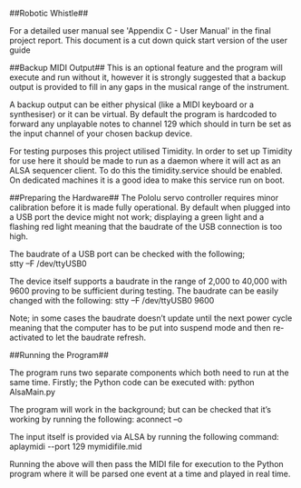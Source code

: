 ##Robotic Whistle##

For a detailed user manual see 'Appendix C - User Manual' in the final project report. This document is a cut down quick start version of the user guide

##Backup MIDI Output##
This is an optional feature and the program will execute and run without it, however it is strongly suggested that a backup output is provided to fill in any gaps in the musical range of the instrument.

A backup output can be either physical (like a MIDI keyboard or a synthesiser) or it can be virtual. By default the program is hardcoded to forward any unplayable notes to channel 129 which should in turn be set as the input channel of your chosen backup device.

For testing purposes this project utilised Timidity. In order to set up Timidity for use here it should be made to run as a daemon where it will act as an ALSA sequencer client. To do this the timidity.service should be enabled. On dedicated machines it is a good idea to make this service run on boot.

##Preparing the Hardware##
The Pololu servo controller requires minor calibration before it is made fully operational. By default when plugged into a USB port the device might not work; displaying a green light and a flashing red light meaning that the baudrate of the USB connection is too high. 

The baudrate of a USB port can be checked with the following;  
stty –F /dev/ttyUSB0 

The device itself supports a baudrate in the range of 2,000 to 40,000 with 9600 proving to be sufficient during testing. The baudrate can be easily changed with the following:
stty –F /dev/ttyUSB0 9600

Note; in some cases the baudrate doesn’t update until the next power cycle meaning that the computer has to be put into suspend mode and then re-activated to let the baudrate refresh.

##Running the Program##

The program runs two separate components which both need to run at the same time. Firstly; the Python code can be executed with:
python AlsaMain.py

The program will work in the background; but can be checked that it’s working by running the following:
aconnect –o

The input itself is provided via ALSA by running the following command:
aplaymidi --port 129 mymidifile.mid

Running the above will then pass the MIDI file for execution to the Python program where it will be parsed one event at a time and played in real time.
